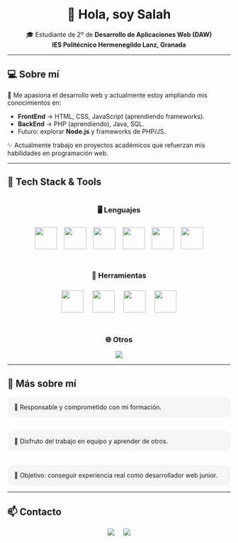 <h1 align="center">👋 Hola, soy Salah</h1>

<p align="center">
🎓 Estudiante de 2º de <b>Desarrollo de Aplicaciones Web (DAW)</b><br>
<b>IES Politécnico Hermenegildo Lanz, Granada</b>
</p>

---

## 💻 Sobre mí  

🌱 Me apasiona el desarrollo web y actualmente estoy ampliando mis conocimientos en:  

- <b>FrontEnd</b> → HTML, CSS, JavaScript (aprendiendo frameworks).  
- <b>BackEnd</b> → PHP (aprendiendo), Java, SQL.  
- Futuro: explorar <b>Node.js</b> y frameworks de PHP/JS.  

✨ Actualmente trabajo en proyectos académicos que refuerzan mis habilidades en programación web.  

---

## 🚀 Tech Stack & Tools  

<div style="display: grid; grid-template-columns: repeat(auto-fit, minmax(250px, 1fr)); gap: 20px; align-items: center; text-align: center;">

<div>
<h3>🖥️ Lenguajes</h3>
<img src="https://skillicons.dev/icons?i=html" height="50" style="margin: 6px;" />
<img src="https://skillicons.dev/icons?i=css" height="50" style="margin: 6px;" />
<img src="https://skillicons.dev/icons?i=js" height="50" style="margin: 6px;" />
<img src="https://skillicons.dev/icons?i=java" height="50" style="margin: 6px;" />
<img src="https://skillicons.dev/icons?i=php" height="50" style="margin: 6px;" />
<img src="https://skillicons.dev/icons?i=mysql" height="50" style="margin: 6px;" />
</div>

<div>
<h3>🔧 Herramientas</h3>
<img src="https://skillicons.dev/icons?i=git" height="50" style="margin: 8px;" />
<img src="https://skillicons.dev/icons?i=github" height="50" style="margin: 8px;" />
<img src="https://skillicons.dev/icons?i=vscode" height="50" style="margin: 8px;" />
<img src="https://skillicons.dev/icons?i=idea" height="50" style="margin: 8px;" />
</div>

<div>
<h3>🌐 Otros</h3>
<img src="https://img.shields.io/badge/Idiomas-Español%20%7C%20Árabe-blue?style=for-the-badge&logo=google-translate" />
</div>

</div>

---

## 📌 Más sobre mí  

<div style="display: flex; justify-content: center; gap: 30px; flex-wrap: wrap;">

<div style="flex: 1; min-width: 250px; background: #f5f5f5; padding: 15px; border-radius: 12px;">
🔹 Responsable y comprometido con mi formación.
</div>

<div style="flex: 1; min-width: 250px; background: #f5f5f5; padding: 15px; border-radius: 12px;">
🔹 Disfruto del trabajo en equipo y aprender de otros.
</div>

<div style="flex: 1; min-width: 250px; background: #f5f5f5; padding: 15px; border-radius: 12px;">
🔹 Objetivo: conseguir experiencia real como desarrollador web junior.
</div>

</div>

---

## 📫 Contacto  

<div style="display: flex; justify-content: center; gap: 20px; flex-wrap: wrap;">
  <a href="https://mail.google.com/mail/?view=cm&fs=1&to=salahdinnasser13@gmail.com" target="_blank">
    <img src="https://img.shields.io/badge/Gmail-D14836?style=for-the-badge&logo=gmail&logoColor=white" />
  </a>
  <a href="https://www.linkedin.com/in/salahdin-nasser-elaslani-0706a9385/">
    <img src="https://img.shields.io/badge/LinkedIn-0A66C2?style=for-the-badge&logo=linkedin&logoColor=white" />
  </a>
</div>

